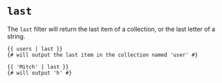 # `last`
The `last` filter will return the last item of a collection, or the last letter of a string.
```twig
{{ users | last }}
{# will output the last item in the collection named 'user' #}

{{ 'Mitch' | last }}
{# will output 'h' #}
```